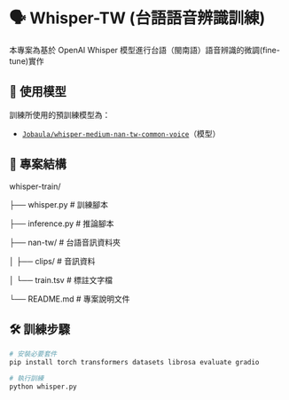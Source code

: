 # 🗣️ Whisper-TW (台語語音辨識訓練)

本專案為基於 OpenAI Whisper 模型進行台語（閩南語）語音辨識的微調(fine-tune)實作

## 🧠 使用模型
訓練所使用的預訓練模型為：
- [`Jobaula/whisper-medium-nan-tw-common-voice`](https://huggingface.co/Jobaula/whisper-medium-nan-tw-common-voice)（模型）

## 📂 專案結構

whisper-train/

├── whisper.py # 訓練腳本

├── inference.py # 推論腳本

├── nan-tw/ # 台語音訊資料夾

│ ├── clips/ # 音訊資料

│ └── train.tsv # 標註文字檔

└── README.md # 專案說明文件


## 🛠️ 訓練步驟

```bash
# 安裝必要套件
pip install torch transformers datasets librosa evaluate gradio

# 執行訓練
python whisper.py
